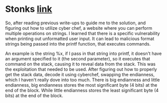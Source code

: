 # Stonks [link](https://play.picoctf.org/practice/challenge/105)

So, after reading previous write-ups to guide me to the solution, and figuring out how to utilize cyber chef, a website where you can perform multiple operations on strings. I learned that there is a specific vulnerability when printing out unformatted user input. It can lead to malicious format strings being passed into the printf function, that executes commands.

An example is the string %x, if I pass in that string into printf, it doesn't have an argument specified to it (the second parameter), so it executes that command on the stack, causing it to reveal data from the stack. This was the exploitation that needed to be used. After figuring out how to properly get the stack data, decode it using cyberchef, swapping the endianness, which I haven't really dove into too much. There is big endianness and little endianness, big endianness stores the most significant byte (4 bits) at the end of the block. While little endianness stores the least significant byte (4 bits) at the end of the block.